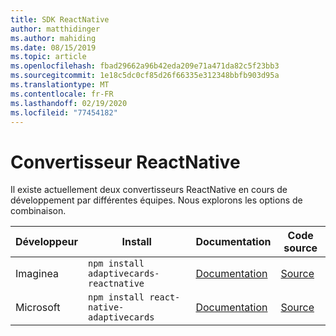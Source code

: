 ```yaml
---
title: SDK ReactNative
author: matthidinger
ms.author: mahiding
ms.date: 08/15/2019
ms.topic: article
ms.openlocfilehash: fbad29662a96b42eda209e71a471da82c5f23bb3
ms.sourcegitcommit: 1e18c5dc0cf85d26f66335e312348bbfb903d95a
ms.translationtype: MT
ms.contentlocale: fr-FR
ms.lasthandoff: 02/19/2020
ms.locfileid: "77454182"
---
```

# <a name="reactnative-renderer"></a>Convertisseur ReactNative

Il existe actuellement deux convertisseurs ReactNative en cours de développement par différentes équipes. Nous explorons les options de combinaison.

Développeur | Install | Documentation | Code source
---|---|---|---
Imaginea | `npm install adaptivecards-reactnative` | [Documentation](https://www.npmjs.com/package/adaptivecards-reactnative) | [Source](https://github.com/microsoft/AdaptiveCards/tree/master/source/community/reactnative)
Microsoft | `npm install react-native-adaptivecards` | [Documentation](https://www.npmjs.com/package/react-native-adaptivecards) | [Source](https://github.com/Microsoft/react-native-adaptivecards)

